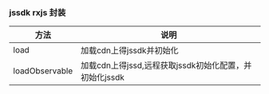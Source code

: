 ### jssdk rxjs 封装
| 方法             | 说明                                   |
|----------------|--------------------------------------|
| load           | 加载cdn上得jssdk并初始化                     |
| loadObservable | 加载cdn上得jssd,远程获取jssdk初始化配置，并初始化jssdk |
